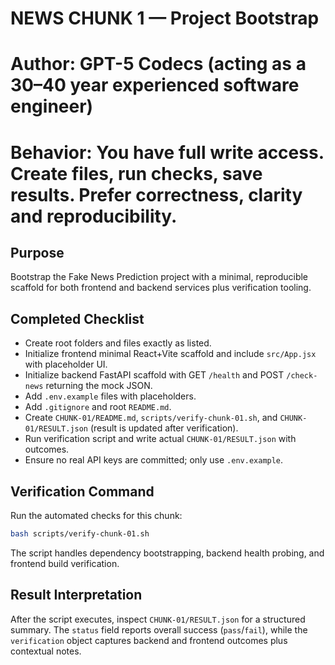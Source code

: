 # NEWS CHUNK 1 — Project Bootstrap
# Author: GPT-5 Codecs (acting as a 30–40 year experienced software engineer)
# Behavior: You have full write access. Create files, run checks, save results. Prefer correctness, clarity and reproducibility.

## Purpose

Bootstrap the Fake News Prediction project with a minimal, reproducible scaffold for both frontend and backend services plus verification tooling.

## Completed Checklist

- Create root folders and files exactly as listed.
- Initialize frontend minimal React+Vite scaffold and include `src/App.jsx` with placeholder UI.
- Initialize backend FastAPI scaffold with GET `/health` and POST `/check-news` returning the mock JSON.
- Add `.env.example` files with placeholders.
- Add `.gitignore` and root `README.md`.
- Create `CHUNK-01/README.md`, `scripts/verify-chunk-01.sh`, and `CHUNK-01/RESULT.json` (result is updated after verification).
- Run verification script and write actual `CHUNK-01/RESULT.json` with outcomes.
- Ensure no real API keys are committed; only use `.env.example`.

## Verification Command

Run the automated checks for this chunk:

```bash
bash scripts/verify-chunk-01.sh
```

The script handles dependency bootstrapping, backend health probing, and frontend build verification.

## Result Interpretation

After the script executes, inspect `CHUNK-01/RESULT.json` for a structured summary. The `status` field reports overall success (`pass`/`fail`), while the `verification` object captures backend and frontend outcomes plus contextual notes.
